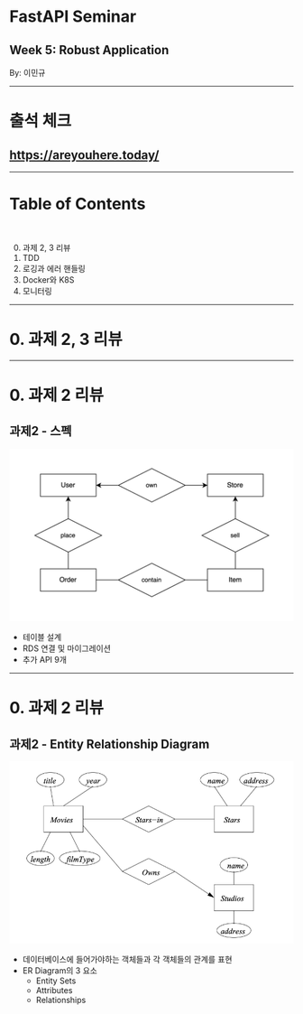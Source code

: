 <!-- .slide: class="title" -->

# FastAPI Seminar

## Week 5: Robust Application

By: 이민규

---

# 출석 체크

## https://areyouhere.today/ <!-- .element: style="position: absolute; top: 50%; left: 50%; transform: translate(-50%, -50%)" -->

---

# Table of Contents

<br/>

0. 과제 2, 3 리뷰
1. TDD
2. 로깅과 에러 핸들링
3. Docker와 K8S
4. 모니터링

---

<!-- .slide: class="section-title" data-auto-animate -->

# 0. 과제 2, 3 리뷰

---

<!-- .slide: data-auto-animate -->

# 0. 과제 2 리뷰

## 과제2 - 스펙

![ER Diagram](er_diagram.png) <!-- .element style="width: 55%" -->

- 테이블 설계
- RDS 연결 및 마이그레이션
- 추가 API 9개

---

<!-- .slide: data-auto-animate -->

# 0. 과제 2 리뷰

## 과제2 - Entity Relationship Diagram

![alt text](image.png) <!-- .element style="width: 60%; position: absolute; right: 0; top: 40%;" -->

- 데이터베이스에 들어가야하는 객체들과 각 객체들의 관계를 표현
- ER Diagram의 3 요소
  - Entity Sets
  - Attributes
  - Relationships


